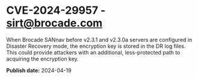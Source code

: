 # CVE-2024-29957 - sirt@brocade.com

When Brocade SANnav before v2.3.1 and v2.3.0a servers are configured in Disaster Recovery mode, the encryption key is stored in the DR log files. This could provide attackers with an additional, less-protected path to acquiring the encryption key.


**Publish date:** 2024-04-19
